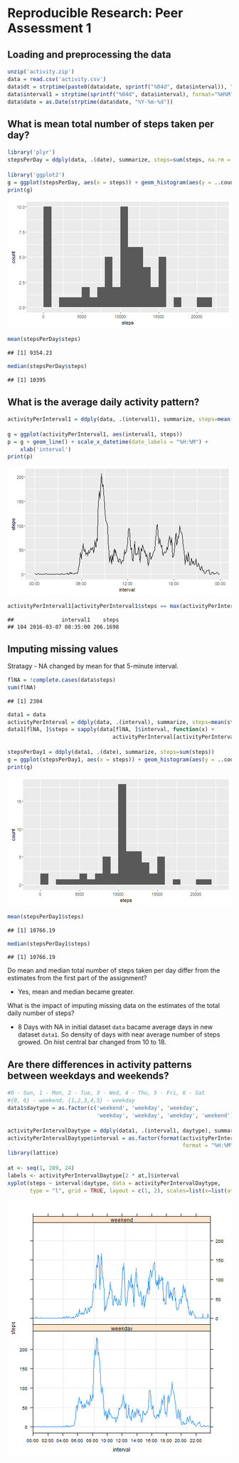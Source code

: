 Reproducible Research: Peer Assessment 1
========================================

## Loading and preprocessing the data

```r
unzip('activity.zip')
data = read.csv('activity.csv')
data$dt = strptime(paste0(data$date, sprintf("%04d", data$interval)), "%Y-%m-%d %H%M")
data$interval1 = strptime(sprintf("%04d", data$interval), format="%H%M", tz="UTC")
data$date = as.Date(strptime(data$date, "%Y-%m-%d"))
```

## What is mean total number of steps taken per day?

```r
library('plyr')
stepsPerDay = ddply(data, .(date), summarize, steps=sum(steps, na.rm = T))

library('ggplot2')
g = ggplot(stepsPerDay, aes(x = steps)) + geom_histogram(aes(y = ..count..), binwidth = 1000)
print(g)
```

![plot of chunk stepsperday](figure/stepsperday-1.png)

```r
mean(stepsPerDay$steps)
```

```
## [1] 9354.23
```

```r
median(stepsPerDay$steps)
```

```
## [1] 10395
```


## What is the average daily activity pattern?

```r
activityPerInterval1 = ddply(data, .(interval1), summarize, steps=mean(steps, na.rm = T))

g = ggplot(activityPerInterval1, aes(interval1, steps))
p = g + geom_line() + scale_x_datetime(date_labels = "%H:%M") +
    xlab('interval')
print(p)
```

![plot of chunk activitypattern](figure/activitypattern-1.png)

```r
activityPerInterval1[activityPerInterval1$steps == max(activityPerInterval1$steps),]
```

```
##               interval1    steps
## 104 2016-03-07 08:35:00 206.1698
```


## Imputing missing values

Stratagy - NA changed by mean for that 5-minute interval.


```r
flNA = !complete.cases(data$steps)
sum(flNA)
```

```
## [1] 2304
```

```r
data1 = data
activityPerInterval = ddply(data, .(interval), summarize, steps=mean(steps, na.rm = T))
data1[flNA, ]$steps = sapply(data[flNA, ]$interval, function(x) +
                                 activityPerInterval[activityPerInterval$interval == x,]$steps)

stepsPerDay1 = ddply(data1, .(date), summarize, steps=sum(steps))
g = ggplot(stepsPerDay1, aes(x = steps)) + geom_histogram(aes(y = ..count..), binwidth = 1000)
print(g)
```

![plot of chunk missingvalues](figure/missingvalues-1.png)

```r
mean(stepsPerDay1$steps)
```

```
## [1] 10766.19
```

```r
median(stepsPerDay1$steps)
```

```
## [1] 10766.19
```
Do mean and median total number of steps taken per day differ from the estimates from the first part of the assignment? 

- Yes, mean and median became greater.

What is the impact of imputing missing data on the estimates of the total daily number of steps?

- 8 Days with NA in initial dataset `data` bacame average days in new dataset `data1`.
  So density of days with near average number of steps growed. On hist central bar changed from 10 to 18.

## Are there differences in activity patterns between weekdays and weekends?

```r
#0 - Sun, 1 - Mon, 2 - Tue, 3 - Wed, 4 - Thu, 5 - Fri, 6 - Sat
#{0, 6} - weekend, {1,2,3,4,5} - weekday
data1$daytype = as.factor(c('weekend', 'weekday', 'weekday', 
                            'weekday', 'weekday', 'weekday', 'weekend')[data1$dt$wday + 1])

activityPerIntervalDaytype = ddply(data1, .(interval1, daytype), summarize, steps=mean(steps, na.rm = T))
activityPerIntervalDaytype$interval = as.factor(format(activityPerIntervalDaytype$interval1,
                                                       format = "%H:%M"))
library(lattice)

at <- seq(1, 289, 24)
labels <- activityPerIntervalDaytype[2 * at,]$interval
xyplot(steps ~ interval|daytype, data = activityPerIntervalDaytype, 
       type = "l", grid = TRUE, layout = c(1, 2), scales=list(x=list(at=at, labels=labels)))
```

![plot of chunk weekdays_weekends](figure/weekdays_weekends-1.png)



